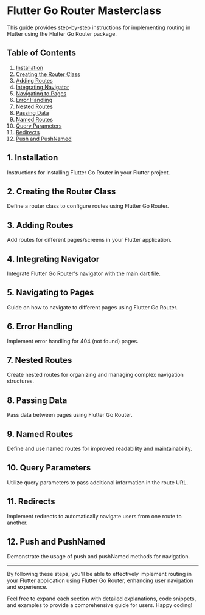 # Flutter Go Router Masterclass

This guide provides step-by-step instructions for implementing routing in Flutter using the Flutter Go Router package.

## Table of Contents
1. [Installation](#installation)
2. [Creating the Router Class](#creating-the-router-class)
3. [Adding Routes](#adding-routes)
4. [Integrating Navigator](#integrating-navigator)
5. [Navigating to Pages](#navigating-to-pages)
6. [Error Handling](#error-handling)
7. [Nested Routes](#nested-routes)
8. [Passing Data](#passing-data)
9. [Named Routes](#named-routes)
10. [Query Parameters](#query-parameters)
11. [Redirects](#redirects)
12. [Push and PushNamed](#push-and-pushnamed)

## 1. Installation <a name="installation"></a>
Instructions for installing Flutter Go Router in your Flutter project.

## 2. Creating the Router Class <a name="creating-the-router-class"></a>
Define a router class to configure routes using Flutter Go Router.

## 3. Adding Routes <a name="adding-routes"></a>
Add routes for different pages/screens in your Flutter application.

## 4. Integrating Navigator <a name="integrating-navigator"></a>
Integrate Flutter Go Router's navigator with the main.dart file.

## 5. Navigating to Pages <a name="navigating-to-pages"></a>
Guide on how to navigate to different pages using Flutter Go Router.

## 6. Error Handling <a name="error-handling"></a>
Implement error handling for 404 (not found) pages.

## 7. Nested Routes <a name="nested-routes"></a>
Create nested routes for organizing and managing complex navigation structures.

## 8. Passing Data <a name="passing-data"></a>
Pass data between pages using Flutter Go Router.

## 9. Named Routes <a name="named-routes"></a>
Define and use named routes for improved readability and maintainability.

## 10. Query Parameters <a name="query-parameters"></a>
Utilize query parameters to pass additional information in the route URL.

## 11. Redirects <a name="redirects"></a>
Implement redirects to automatically navigate users from one route to another.

## 12. Push and PushNamed <a name="push-and-pushnamed"></a>
Demonstrate the usage of push and pushNamed methods for navigation.

---

By following these steps, you'll be able to effectively implement routing in your Flutter application using Flutter Go Router, enhancing user navigation and experience.

Feel free to expand each section with detailed explanations, code snippets, and examples to provide a comprehensive guide for users. Happy coding!
